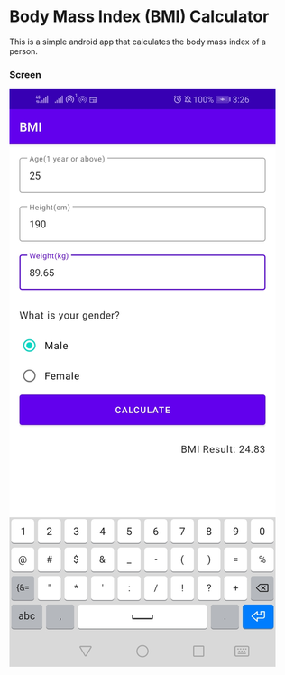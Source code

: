 # Body Mass Index (BMI) Calculator
This is a simple android app that calculates the body mass index of a person.


### Screen
![Alt Text](https://github.com/DTGlov/BMI-android/blob/main/readmeImg/bmi.jpg)